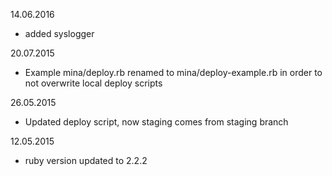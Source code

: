 14.06.2016

* added syslogger

20.07.2015

* Example mina/deploy.rb renamed to mina/deploy-example.rb in order to not overwrite local deploy scripts

26.05.2015

* Updated deploy script, now staging comes from staging branch

12.05.2015

* ruby version updated to 2.2.2
